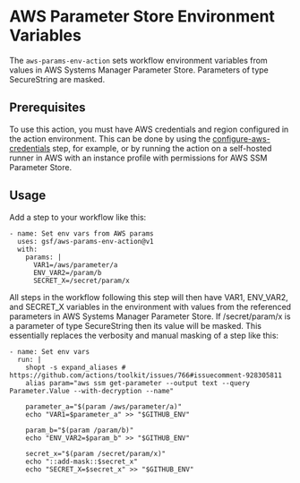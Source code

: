 # AWS Parameter Store Environment Variables

The `aws-params-env-action` sets workflow environment variables from values in AWS Systems Manager Parameter Store. Parameters of type SecureString are masked.

## Prerequisites

To use this action, you must have AWS credentials and region configured in the action environment. This can be done by using the [configure-aws-credentials](https://github.com/aws-actions/configure-aws-credentials) step, for example, or by running the action on a self-hosted runner in AWS with an instance profile with permissions for AWS SSM Parameter Store.

## Usage

Add a step to your workflow like this:

```
- name: Set env vars from AWS params
  uses: gsf/aws-params-env-action@v1
  with:
    params: |
      VAR1=/aws/parameter/a
      ENV_VAR2=/param/b
      SECRET_X=/secret/param/x
```

All steps in the workflow following this step will then have VAR1, ENV_VAR2, and SECRET_X variables in the environment with values from the referenced parameters in AWS Systems Manager Parameter Store. If /secret/param/x is a parameter of type SecureString then its value will be masked. This essentially replaces the verbosity and manual masking of a step like this:

```
- name: Set env vars
  run: |
    shopt -s expand_aliases # https://github.com/actions/toolkit/issues/766#issuecomment-928305811
    alias param="aws ssm get-parameter --output text --query Parameter.Value --with-decryption --name"

    parameter_a="$(param /aws/parameter/a)"
    echo "VAR1=$parameter_a" >> "$GITHUB_ENV"

    param_b="$(param /param/b)"
    echo "ENV_VAR2=$param_b" >> "$GITHUB_ENV"

    secret_x="$(param /secret/param/x)"
    echo "::add-mask::$secret_x"
    echo "SECRET_X=$secret_x" >> "$GITHUB_ENV"
```
